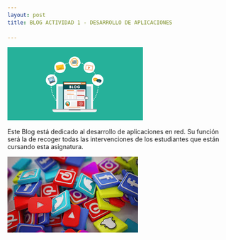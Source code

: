 ```yaml
---
layout: post
title: BLOG ACTIVIDAD 1 - DESARROLLO DE APLICACIONES

---
```


![blog](/images/blog.png)

Este Blog está dedicado al desarrollo de aplicaciones en red. Su función será la de recoger todas las intervenciones de los estudiantes que están cursando esta asignatura.

![desarrollo](/images/desarrollo.png)
 


